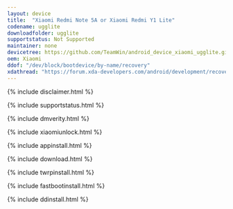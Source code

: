 ```yaml
---
layout: device
title:  "Xiaomi Redmi Note 5A or Xiaomi Redmi Y1 Lite"
codename: ugglite
downloadfolder: ugglite
supportstatus: Not Supported
maintainer: none
devicetree: https://github.com/TeamWin/android_device_xiaomi_ugglite.git
oem: Xiaomi
ddof: "/dev/block/bootdevice/by-name/recovery"
xdathread: "https://forum.xda-developers.com/android/development/recovery-twrp-3-1-1-0-xiaomi-redmi-note-t3710142"
---
```


{% include disclaimer.html %}

{% include supportstatus.html %}

{% include dmverity.html %}

{% include xiaomiunlock.html %}

{% include appinstall.html %}

{% include download.html %}

{% include twrpinstall.html %}

{% include fastbootinstall.html %}

{% include ddinstall.html %}
